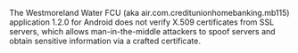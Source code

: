 The Westmoreland Water FCU (aka air.com.creditunionhomebanking.mb115) application 1.2.0 for Android does not verify X.509 certificates from SSL servers, which allows man-in-the-middle attackers to spoof servers and obtain sensitive information via a crafted certificate.